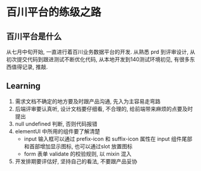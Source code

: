 # 百川平台的练级之路

## 百川平台是什么
从七月中旬开始, 一直进行着百川业务数据平台的开发. 从熟悉 prd 到评审设计, 从初次提交代码到跟进测试不断优化代码, 从本地开发到140测试环境初见, 有很多东西值得记录, 推敲. 

## Learning
1. 需求文档不确定的地方要及时跟产品沟通, 先入为主容易走弯路
2. 后端评审要认真听, 设计文档要仔细看, 不合理的, 给前端带来麻烦的点要及时提出
3. null undefined 判断, 否则代码报错
4. elementUI 中所用的组件要了解清楚
    - input 输入框可以通过 prefix-icon 和 suffix-icon 属性在 input 组件尾部和首部增加显示图标, 也可以通过slot 放置图标
    - form 表单 validate 的校验规则, 以 mixin 混入
5. 开发排期要评估好, 坚持自己的看法, 不要跟产品妥协
